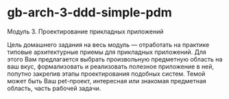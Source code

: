 # gb-arch-3-ddd-simple-pdm

Модуль 3. Проектирование прикладных приложений

Цель домашнего задания на весь модуль — отработать на практике типовые архитектурные приемы для прикладных приложений. Для этого Вам предлагается выбрать произвольную предметную область на ваш вкус, формализовать и реализовать полезное приложение в ней, попутно закрепив этапы проектирования подобных систем. Темой может быть Ваш pet-проект, интересная или знакомая предметная область, часть рабочей задачи.
